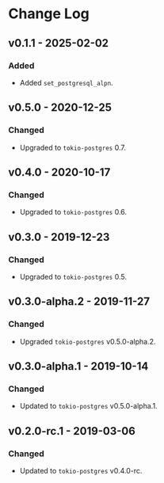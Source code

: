 # Change Log

## v0.1.1 - 2025-02-02

### Added

* Added `set_postgresql_alpn`.

## v0.5.0 - 2020-12-25

### Changed

* Upgraded to `tokio-postgres` 0.7.

## v0.4.0 - 2020-10-17

### Changed

* Upgraded to `tokio-postgres` 0.6.

## v0.3.0 - 2019-12-23

### Changed

* Upgraded to `tokio-postgres` 0.5.

## v0.3.0-alpha.2 - 2019-11-27

### Changed

* Upgraded `tokio-postgres` v0.5.0-alpha.2.

## v0.3.0-alpha.1 - 2019-10-14

### Changed

* Updated to `tokio-postgres` v0.5.0-alpha.1.

## v0.2.0-rc.1 - 2019-03-06

### Changed

* Updated to `tokio-postgres` v0.4.0-rc.

